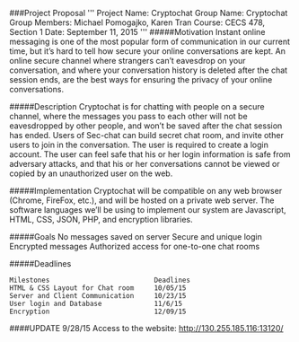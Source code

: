 ###Project Proposal 
'''
Project Name: Cryptochat
Group Name: Cryptochat
Group Members: Michael Pomogajko, Karen Tran
Course: CECS 478, Section 1
Date: September 11, 2015
'''
#####Motivation
Instant online messaging is one of the most popular form of communication in our current time, but it’s hard to tell how secure your online conversations are kept. An online secure channel where strangers can’t eavesdrop on your conversation, and where your conversation history is deleted after the chat session ends, are the best ways for ensuring the privacy of your online conversations. 

#####Description
Cryptochat is for chatting with people on a secure channel, where the messages you pass to each other will not be eavesdropped by other people, and won’t be saved after the chat session has ended. Users of Sec-chat can build secret chat room, and invite other users to join in the conversation. The user is required to create a login account. The user can feel safe that his or her login information is safe from adversary attacks, and that his or her conversations cannot be viewed or copied by an unauthorized user on the web.  

#####Implementation
Cryptochat will be compatible on any web browser (Chrome, FireFox, etc.), and will be hosted on a private web server. The software languages we’ll be using to implement our system are Javascript, HTML, CSS, JSON, PHP, and encryption libraries.

#####Goals
No messages saved on server
Secure and unique login
Encrypted messages
Authorized access for one-to-one chat rooms

#####Deadlines 
```
Milestones                          Deadlines
HTML & CSS Layout for Chat room     10/05/15
Server and Client Communication     10/23/15
User login and Database             11/6/15
Encryption                          12/09/15
```
####UPDATE 9/28/15
Access to the website: http://130.255.185.116:13120/
